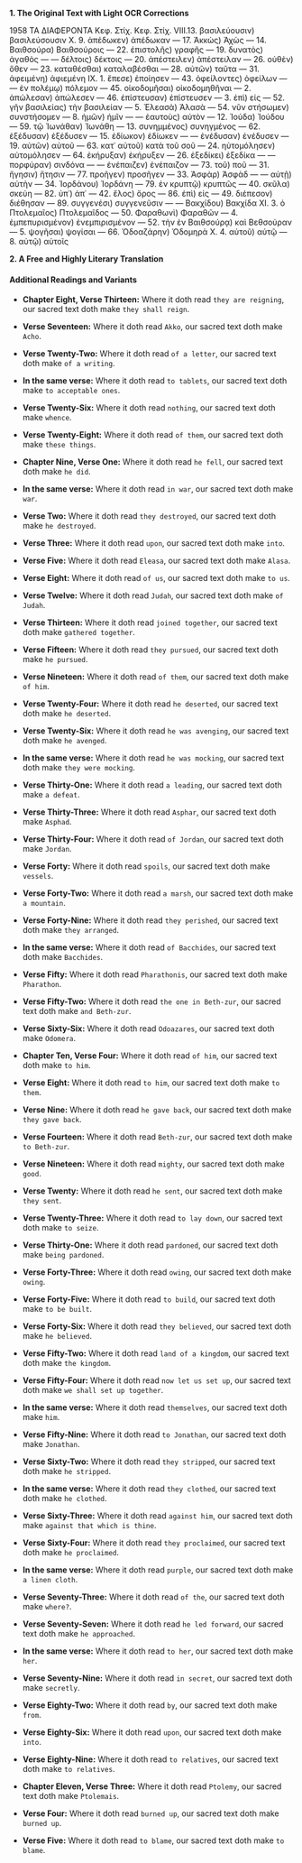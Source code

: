 **1. The Original Text with Light OCR Corrections**

1958                               ΤΑ ΔΙΑΦΕΡΟΝΤΑ
Κεφ. Στίχ.                         Κεφ. Στίχ.
VIII.13. βασιλεύουσιν) βασιλεύσουσιν   Χ. 9. ἀπέδωκεν) ἀπέδωκαν
— 17. Ἀκκὼς) Ἀχὼς                  — 14. Βαιθσούρα) Βαιθσούροις
— 22. ἐπιστολῆς) γραφῆς             — 19. δυνατὸς) ἀγαθὸς
— — δέλτοις) δέκτοις              — 20. ἀπέστειλεν) ἀπέστειλαν
— 26. οὐθὲν) ὅθεν                    — 23. καταθέσθαι) καταλαβέσθαι
— 28. αὐτῶν) ταῦτα                 — 31. ἀφειμένη) ἀφιεμένη
IX. 1. ἔπεσε) ἐποίησεν             — 43. ὀφείλοντες) ὀφείλων
— — ἐν πολέμῳ) πόλεμον            — 45. οἰκοδομῆσαι) οἰκοδομηθῆναι
— 2. ἀπώλεσαν) ἀπώλεσεν            — 46. ἐπίστευσαν) ἐπίστευσεν
— 3. ἐπὶ) εἰς                      — 52. γῆν βασιλείας) τὴν βασιλείαν
— 5. Ἐλεασὰ) Ἀλασὰ                — 54. νῦν στήσωμεν) συνστήσομεν
— 8. ἡμῶν) ἡμῖν                     — — ἑαυτοὺς) αὐτὸν
— 12. Ἰούδα) Ἰούδου               — 59. τῷ Ἰωνάθαν) Ἰωνάθη
— 13. συνημμένος) συνηγμένος         — 62. ἐξέδυσαν) ἐξέδυσεν
— 15. ἐδίωκον) ἐδίωκεν            — — ἐνέδυσαν) ἐνέδυσεν
— 19. αὐτῶν) αὐτοῦ                 — 63. κατ᾿ αὐτοῦ) κατὰ τοῦ σοῦ
— 24. ηὐτομόλησεν) αὐτομόλησεν       — 64. ἐκήρυξαν) ἐκήρυξεν
— 26. ἐξεδίκει) ἐξεδίκα             — — πορφύραν) σινδόνα
— — ἐνέπαιζεν) ἐνέπαιζον           — 73. τοῦ) ποῦ
— 31. ἤγησιν) ἥτησιν              — 77. προῆγεν) προσῆγεν
— 33. Ἀσφὰρ) Ἀσφὰδ                 — — αὐτῇ) αὐτὴν
— 34. Ἰορδάνου) Ἰορδάνη           — 79. ἐν κρυπτῷ) κρυπτῶς
— 40. σκῦλα) σκεύη                — 82. ὑπ᾿) ἀπ᾿
— 42. ἔλος) ὄρος                    — 86. ἐπὶ) εἰς
— 49. διέπεσον) διέθησαν           — 89. συγγενέσι) συγγενεῦσιν
— — Βακχίδου) Βακχίδα             ΧΙ. 3. ὁ Πτολεμαῖος) Πτολεμαῖδος
— 50. Φαραθωνὶ) Φαραθῶν           — 4. ἐμπεπυρισμένον) ἐνεμπιρισμένον
— 52. τὴν ἐν Βαιθσούρᾳ) καὶ Βεθσούραν — 5. ψογῆσαι) ψογίσαι
— 66. Ὁδοαζάρην) Ὁδομηρὰ
Χ. 4. αὐτοῦ) αὐτῷ
— 8. αὐτῷ) αὐτοῖς

**2. A Free and Highly Literary Translation**

#### **Additional Readings and Variants**

*   **Chapter Eight, Verse Thirteen:** Where it doth read `they are reigning`, our sacred text doth make `they shall reign`.
*   **Verse Seventeen:** Where it doth read `Akko`, our sacred text doth make `Acho`.
*   **Verse Twenty-Two:** Where it doth read `of a letter`, our sacred text doth make `of a writing`.
*   **In the same verse:** Where it doth read `to tablets`, our sacred text doth make `to acceptable ones`.
*   **Verse Twenty-Six:** Where it doth read `nothing`, our sacred text doth make `whence`.
*   **Verse Twenty-Eight:** Where it doth read `of them`, our sacred text doth make `these things`.

*   **Chapter Nine, Verse One:** Where it doth read `he fell`, our sacred text doth make `he did`.
*   **In the same verse:** Where it doth read `in war`, our sacred text doth make `war`.
*   **Verse Two:** Where it doth read `they destroyed`, our sacred text doth make `he destroyed`.
*   **Verse Three:** Where it doth read `upon`, our sacred text doth make `into`.
*   **Verse Five:** Where it doth read `Eleasa`, our sacred text doth make `Alasa`.
*   **Verse Eight:** Where it doth read `of us`, our sacred text doth make `to us`.
*   **Verse Twelve:** Where it doth read `Judah`, our sacred text doth make `of Judah`.
*   **Verse Thirteen:** Where it doth read `joined together`, our sacred text doth make `gathered together`.
*   **Verse Fifteen:** Where it doth read `they pursued`, our sacred text doth make `he pursued`.
*   **Verse Nineteen:** Where it doth read `of them`, our sacred text doth make `of him`.
*   **Verse Twenty-Four:** Where it doth read `he deserted`, our sacred text doth make `he deserted`.
*   **Verse Twenty-Six:** Where it doth read `he was avenging`, our sacred text doth make `he avenged`.
*   **In the same verse:** Where it doth read `he was mocking`, our sacred text doth make `they were mocking`.
*   **Verse Thirty-One:** Where it doth read `a leading`, our sacred text doth make `a defeat`.
*   **Verse Thirty-Three:** Where it doth read `Asphar`, our sacred text doth make `Asphad`.
*   **Verse Thirty-Four:** Where it doth read `of Jordan`, our sacred text doth make `Jordan`.
*   **Verse Forty:** Where it doth read `spoils`, our sacred text doth make `vessels`.
*   **Verse Forty-Two:** Where it doth read `a marsh`, our sacred text doth make `a mountain`.
*   **Verse Forty-Nine:** Where it doth read `they perished`, our sacred text doth make `they arranged`.
*   **In the same verse:** Where it doth read `of Bacchides`, our sacred text doth make `Bacchides`.
*   **Verse Fifty:** Where it doth read `Pharathonis`, our sacred text doth make `Pharathon`.
*   **Verse Fifty-Two:** Where it doth read `the one in Beth-zur`, our sacred text doth make `and Beth-zur`.
*   **Verse Sixty-Six:** Where it doth read `Odoazares`, our sacred text doth make `Odomera`.

*   **Chapter Ten, Verse Four:** Where it doth read `of him`, our sacred text doth make `to him`.
*   **Verse Eight:** Where it doth read `to him`, our sacred text doth make `to them`.
*   **Verse Nine:** Where it doth read `he gave back`, our sacred text doth make `they gave back`.
*   **Verse Fourteen:** Where it doth read `Beth-zur`, our sacred text doth make `to Beth-zur`.
*   **Verse Nineteen:** Where it doth read `mighty`, our sacred text doth make `good`.
*   **Verse Twenty:** Where it doth read `he sent`, our sacred text doth make `they sent`.
*   **Verse Twenty-Three:** Where it doth read `to lay down`, our sacred text doth make `to seize`.
*   **Verse Thirty-One:** Where it doth read `pardoned`, our sacred text doth make `being pardoned`.
*   **Verse Forty-Three:** Where it doth read `owing`, our sacred text doth make `owing`.
*   **Verse Forty-Five:** Where it doth read `to build`, our sacred text doth make `to be built`.
*   **Verse Forty-Six:** Where it doth read `they believed`, our sacred text doth make `he believed`.
*   **Verse Fifty-Two:** Where it doth read `land of a kingdom`, our sacred text doth make `the kingdom`.
*   **Verse Fifty-Four:** Where it doth read `now let us set up`, our sacred text doth make `we shall set up together`.
*   **In the same verse:** Where it doth read `themselves`, our sacred text doth make `him`.
*   **Verse Fifty-Nine:** Where it doth read `to Jonathan`, our sacred text doth make `Jonathan`.
*   **Verse Sixty-Two:** Where it doth read `they stripped`, our sacred text doth make `he stripped`.
*   **In the same verse:** Where it doth read `they clothed`, our sacred text doth make `he clothed`.
*   **Verse Sixty-Three:** Where it doth read `against him`, our sacred text doth make `against that which is thine`.
*   **Verse Sixty-Four:** Where it doth read `they proclaimed`, our sacred text doth make `he proclaimed`.
*   **In the same verse:** Where it doth read `purple`, our sacred text doth make `a linen cloth`.
*   **Verse Seventy-Three:** Where it doth read `of the`, our sacred text doth make `where?`.
*   **Verse Seventy-Seven:** Where it doth read `he led forward`, our sacred text doth make `he approached`.
*   **In the same verse:** Where it doth read `to her`, our sacred text doth make `her`.
*   **Verse Seventy-Nine:** Where it doth read `in secret`, our sacred text doth make `secretly`.
*   **Verse Eighty-Two:** Where it doth read `by`, our sacred text doth make `from`.
*   **Verse Eighty-Six:** Where it doth read `upon`, our sacred text doth make `into`.
*   **Verse Eighty-Nine:** Where it doth read `to relatives`, our sacred text doth make `to relatives`.

*   **Chapter Eleven, Verse Three:** Where it doth read `Ptolemy`, our sacred text doth make `Ptolemais`.
*   **Verse Four:** Where it doth read `burned up`, our sacred text doth make `burned up`.
*   **Verse Five:** Where it doth read `to blame`, our sacred text doth make `to blame`.